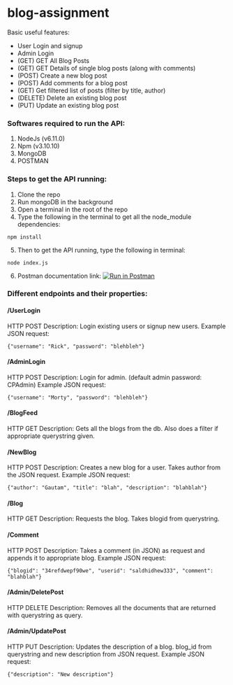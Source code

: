 # blog-assignment

Basic useful features:
* User Login and signup
* Admin Login
* (GET) GET All Blog Posts
* (GET) GET Details of single blog posts (along with comments)
* (POST) Create a new blog post
* (POST) Add comments for a blog post
* (GET) Get filtered list of posts (filter by title, author)
* (DELETE) Delete an existing blog post
* (PUT) Update an existing blog post

### Softwares required to run the API: 

1. NodeJs (v6.11.0)
2. Npm (v3.10.10)
3. MongoDB
4. POSTMAN

### Steps to get the API running: 
	
1. Clone the repo
2. Run mongoDB in the background
3. Open a terminal in the root of the repo
4. Type the following in the terminal to get all the node_module dependencies:
```
npm install
```
5. Then to get the API running, type the following in terminal: 
```	
node index.js
```
6. Postman documentation link: [![Run in Postman](https://run.pstmn.io/button.svg)](https://app.getpostman.com/run-collection/2dfdaa126f6b68264b1f)

### Different endpoints and their properties: 

#### /UserLogin
HTTP POST
Description: Login existing users or signup new users.
Example JSON request: 
```Javascrpit
{"username": "Rick", "password": "blehbleh"}
```

#### /AdminLogin
HTTP POST
Description: Login for admin. (default admin password: CPAdmin)
Example JSON request:
```Javascrpit
{"username": "Morty", "password": "blehbleh"}
```
#### /BlogFeed
HTTP GET
Description: Gets all the blogs from the db. Also does a filter if appropriate querystring given.
#### /NewBlog
HTTP POST
Description: Creates a new blog for a user. Takes author from the JSON request.
Example JSON request: 
```Javascrpit
{"author": "Gautam", "title": "blah", "description": "blahblah"}
```
#### /Blog
HTTP GET
Description: Requests the blog. Takes blogid from querystring.
#### /Comment
HTTP POST
Description: Takes a comment (in JSON) as request and appends it to appropriate blog.
Example JSON request:
```Javascrpit
{"blogid": "34refdwepf90we", "userid": "saldhidhew333", "comment": "blahblah"}
```
#### /Admin/DeletePost
HTTP DELETE
Description: Removes all the documents that are returned with querystring as query.
#### /Admin/UpdatePost
HTTP PUT
Description: Updates the description of a blog. blog_id from querystring and new description from JSON request.
Example JSON request:
```Javascrpit
{"description": "New description"}
```
